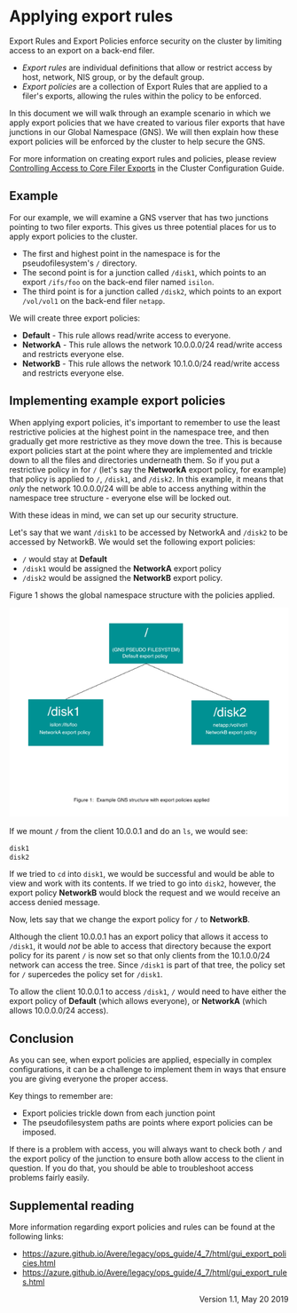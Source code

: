 <!--
AUTHOR: Cliff Friedel
VERSION: 1.2
CHANGELOG: 
Version 1.0 - Initial creation of the document, May 17 2019
Version 1.1 - Modification to update links for supplemental reading, May 20 2019; formatting changes May 23
-->

# Applying export rules

Export Rules and Export Policies enforce security on the cluster by limiting access to an export on a back-end filer.  

* *Export rules* are individual definitions that allow or restrict access by host, network, NIS group, or by the default group.  
* *Export policies* are a collection of Export Rules that are applied to a filer's exports, allowing the rules within the policy to be enforced.  

In this document we will walk through an example scenario in which we apply export policies that we have created to various filer exports that have junctions in our Global Namespace (GNS). We will then explain how these export policies will be enforced by the cluster to help secure the GNS.
 
For more information on creating export rules and policies, please review [Controlling Access to Core Filer Exports](https://azure.github.io/Avere/legacy/ops_guide/4_7/html/export_rules_overview.html) in the Cluster Configuration Guide.

## Example 

For our example, we will examine a GNS vserver that has two junctions pointing to two filer exports.  This gives us three potential places for us to apply export policies to the cluster. 

* The first and highest point in the namespace is for the pseudofilesystem's ``/`` directory. 
* The second point is for a junction called ``/disk1``, which points to an export ``/ifs/foo`` on the back-end filer named ``isilon``.
* The third point is for a junction called ``/disk2``, which points to an export ``/vol/vol1`` on the back-end filer ``netapp``. 
 
We will create three export policies:
 
* **Default** - This rule allows read/write access to everyone.
* **NetworkA** - This rule allows the network 10.0.0.0/24 read/write access and restricts everyone else.
* **NetworkB** - This rule allows the network 10.1.0.0/24 read/write access and restricts everyone else.
 
## Implementing example export policies 
 
When applying export policies, it's important to remember to use the least restrictive policies at the highest point in the namespace tree, and then gradually get more restrictive as they move down the tree. This is because export policies start at the point where they are implemented and trickle down to all the files and directories underneath them. So if you put a restrictive policy in for ``/`` (let's say the **NetworkA** export policy, for example) that policy is applied to ``/``, ``/disk1``, and ``/disk2``. In this example, it means that *only* the network 10.0.0.0/24 will be able to access anything within the namespace tree structure - everyone else will be locked out.
 
With these ideas in mind, we can set up our security structure.  

Let's say that we want ``/disk1`` to be accessed by NetworkA and ``/disk2`` to be accessed by NetworkB. We would set the following export policies:

* ``/`` would stay at **Default**
* ``/disk1`` would be assigned the **NetworkA** export policy 
* ``/disk2`` would be assigned the **NetworkB** export policy.  

Figure 1 shows the global namespace structure with the policies applied.

![diagram of three export levels, with the path / at the top with "default" export policy, and the two subdirectories below: /disk1 (with the export policy "networkA") and /disk2 (with the export policy "networkB")](export-rules.png)
 
If we mount ``/`` from the client 10.0.0.1 and do an ``ls``, we would see:

```
disk1
disk2
```
 
If we tried to ``cd`` into ``disk1``, we would be successful and would be able to view and work with its contents. If we tried to go into ``disk2``, however, the export policy **NetworkB** would block the request and we would receive an access denied message.  
 
Now, lets say that we change the export policy for ``/`` to **NetworkB**. 

Although the client 10.0.0.1 has an export policy that allows it access to ``/disk1``, it would *not* be able to access that directory because the export policy for its parent ``/`` is now set so that only clients from the 10.1.0.0/24 network can access the tree. Since ``/disk1`` is part of that tree, the policy set for ``/`` supercedes the policy set for ``/disk1``.  

To allow the client 10.0.0.1 to access ``/disk1``, ``/`` would need to have either the export policy of **Default** (which allows everyone), or **NetworkA** (which allows 10.0.0.0/24 access).
 
## Conclusion 
 
As you can see, when export policies are applied, especially in complex configurations, it can be a challenge to implement them in ways that ensure you are giving everyone the proper access. 

Key things to remember are:

* Export policies trickle down from each junction point
* The pseudofilesystem paths are points where export policies can be imposed. 

If there is a problem with access, you will always want to check both ``/`` and the export policy of the junction to ensure both allow access to the client in question. If you do that, you should be able to troubleshoot access problems fairly easily.
 
## Supplemental reading 
 
More information regarding export policies and rules can be found at the following links:

* <https://azure.github.io/Avere/legacy/ops_guide/4_7/html/gui_export_policies.html>
* <https://azure.github.io/Avere/legacy/ops_guide/4_7/html/gui_export_rules.html>
 



<div style="text-align: right">Version 1.1, May 20 2019 </div>
